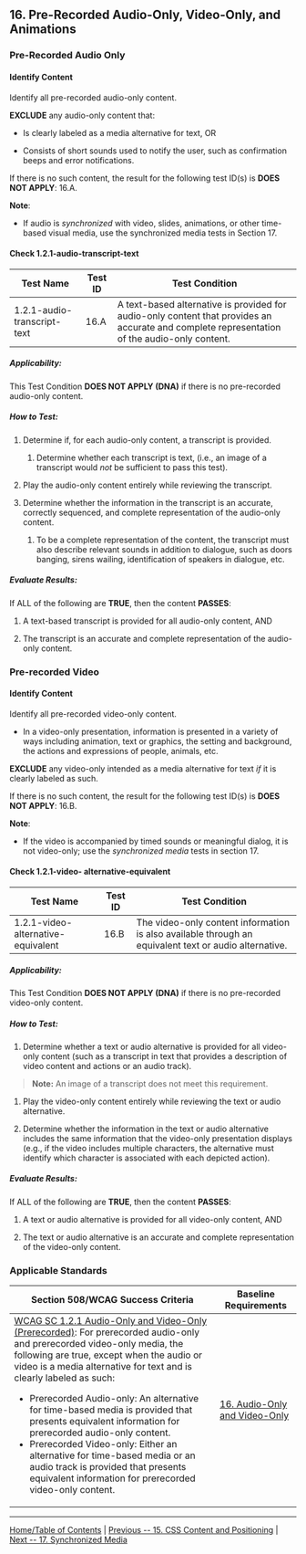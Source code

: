 ## 16. Pre-Recorded Audio-Only, Video-Only, and Animations

### Pre-Recorded Audio Only

#### Identify Content

Identify all pre-recorded audio-only content.

**EXCLUDE** any audio-only content that:

-   Is clearly labeled as a media alternative for text, OR

-   Consists of short sounds used to notify the user, such as confirmation beeps and error notifications.

If there is no such content, the result for the following test ID(s) is **DOES NOT APPLY**: 16.A.

**Note**:

-   If audio is *synchronized* with video, slides, animations, or other time-based visual media, use the synchronized media tests in Section 17.

#### Check 1.2.1-audio-transcript-text 

| Test Name                   | Test ID | Test Condition                                                                                                                                                                           |
|-----------------------------|---------|------------------------------------------------------------------------------------------------------------------------------------------------------------------------------------------|
| 1.2.1-audio-transcript-text | 16.A    | <span id="OLE_LINK97" class="anchor"></span>A text-based alternative is provided for audio-only content that provides an accurate and complete representation of the audio-only content. |

##### Applicability:

This Test Condition **DOES NOT APPLY (DNA)** if there is no pre-recorded audio-only content.

##### How to Test:

1.  Determine if, for each audio-only content, a transcript is provided.

    1.  Determine whether each transcript is text, (i.e., an image of a transcript would *not* be sufficient to pass this test).

2.  Play the audio-only content entirely while reviewing the transcript.

3.  Determine whether the information in the transcript is an accurate, correctly sequenced, and complete representation of the audio-only content.

    1.  To be a complete representation of the content, the transcript must also describe relevant sounds in addition to dialogue, such as doors banging, sirens wailing, identification of speakers in dialogue, etc.

##### Evaluate Results:

If ALL of the following are **TRUE**, then the content **PASSES**:

1.  A text-based transcript is provided for all audio-only content, AND

2.  The transcript is an accurate and complete representation of the audio-only content.

### Pre-recorded Video

#### Identify Content

Identify all pre-recorded video-only content.

-   In a video-only presentation, information is presented in a variety of ways including animation, text or graphics, the setting and background, the actions and expressions of people, animals, etc.

**EXCLUDE** any video-only intended as a media alternative for text *if* it is clearly labeled as such.

If there is no such content, the result for the following test ID(s) is **DOES NOT APPLY**: 16.B.

**Note**:

-   If the video is accompanied by timed sounds or meaningful dialog, it is not video-only; use the *synchronized media* tests in section 17.

#### Check 1.2.1-video- alternative-equivalent 

| Test Name                           | Test ID | Test Condition                                                                                                                                     |
|-------------------------------------|---------|----------------------------------------------------------------------------------------------------------------------------------------------------|
| 1.2.1-video- alternative-equivalent | 16.B    | <span id="OLE_LINK100" class="anchor"></span>The video-only content information is also available through an equivalent text or audio alternative. |

##### Applicability:

This Test Condition **DOES NOT APPLY (DNA)** if there is no pre-recorded video-only content.

##### How to Test:

1.  Determine whether a text or audio alternative is provided for all video-only content (such as a transcript in text that provides a description of video content and actions or an audio track).

> **Note:** An image of a transcript does not meet this requirement.

1.  Play the video-only content entirely while reviewing the text or audio alternative.

2.  Determine whether the information in the text or audio alternative includes the same information that the video-only presentation displays (e.g., if the video includes multiple characters, the alternative must identify which character is associated with each depicted action).

##### Evaluate Results:

If ALL of the following are **TRUE**, then the content **PASSES**:

1.  A text or audio alternative is provided for all video-only content, AND

2.  The text or audio alternative is an accurate and complete representation of the video-only content.

### Applicable Standards

| Section 508/WCAG Success Criteria                                                                                                                                                                                                                                                                                     | Baseline Requirements                                                                                                                                                                                              |
|-----------------------------------------------------------------------------------------------------------------------------------------------------------------------------------------------------------------------------------------------------------------------------------------------------------------------|--------------------------------------------------------------------------------------------------------------------------------------------------------------------------------------------------------------------|
| [WCAG SC 1.2.1 Audio-Only and Video-Only (Prerecorded)](https://www.w3.org/TR/UNDERSTANDING-WCAG20/media-equiv-av-only-alt.html): For prerecorded audio-only and prerecorded video-only media, the following are true, except when the audio or video is a media alternative for text and is clearly labeled as such:<ul><li>Prerecorded Audio-only: An alternative for time-based media is provided that presents equivalent information for prerecorded audio-only content.</li><li>Prerecorded Video-only: Either an alternative for time-based media or an audio track is provided that presents equivalent information for prerecorded video-only content.</li></ul>  | [16. Audio-Only and Video-Only](https://section508coordinators.github.io/ICTTestingBaseline/16AudioVideo.htmlhttps:/github.com/Section508Coordinators/ICTTestingBaseline/blob/Feedback-fixes/docs/18Stylesheet.md) |

----------------------------------------
[Home/Table of Contents](index.md) | [Previous -- 15. CSS Content and Positioning](css-content-position.md) | [Next -- 17. Synchronized Media](media.md)
